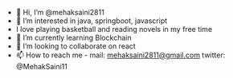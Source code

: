 - 👋 Hi, I’m @mehaksaini2811
- 👀 I’m interested in java, springboot, javascript
- I love playing basketball and reading novels in my free time
- 🌱 I’m currently learning Blockchain
- 💞️ I’m looking to collaborate on react
- 📫 How to reach me -
mail: mehaksaini2811@gmail.com
twitter: @MehakSaini11

<!---
mehaksaini2811/mehaksaini2811 is a ✨ special ✨ repository because its `README.md` (this file) appears on your GitHub profile.
You can click the Preview link to take a look at your changes.
--->
